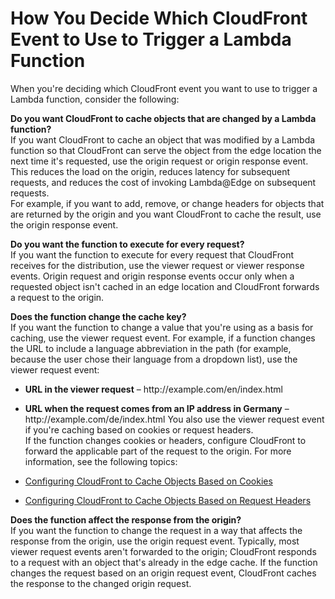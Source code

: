 # How You Decide Which CloudFront Event to Use to Trigger a Lambda Function<a name="lambda-how-to-choose-event"></a>

When you're deciding which CloudFront event you want to use to trigger a Lambda function, consider the following:

**Do you want CloudFront to cache objects that are changed by a Lambda function?**  
If you want CloudFront to cache an object that was modified by a Lambda function so that CloudFront can serve the object from the edge location the next time it's requested, use the origin request or origin response event\. This reduces the load on the origin, reduces latency for subsequent requests, and reduces the cost of invoking Lambda@Edge on subsequent requests\.  
For example, if you want to add, remove, or change headers for objects that are returned by the origin and you want CloudFront to cache the result, use the origin response event\.

**Do you want the function to execute for every request?**  
If you want the function to execute for every request that CloudFront receives for the distribution, use the viewer request or viewer response events\. Origin request and origin response events occur only when a requested object isn't cached in an edge location and CloudFront forwards a request to the origin\.

**Does the function change the cache key?**  
If you want the function to change a value that you're using as a basis for caching, use the viewer request event\. For example, if a function changes the URL to include a language abbreviation in the path \(for example, because the user chose their language from a dropdown list\), use the viewer request event:  

+ **URL in the viewer request** – http://example\.com/en/index\.html

+ **URL when the request comes from an IP address in Germany** – http://example\.com/de/index\.html
You also use the viewer request event if you're caching based on cookies or request headers\.  
If the function changes cookies or headers, configure CloudFront to forward the applicable part of the request to the origin\. For more information, see the following topics:  

+ [Configuring CloudFront to Cache Objects Based on Cookies](Cookies.md)

+ [Configuring CloudFront to Cache Objects Based on Request Headers](header-caching.md)

**Does the function affect the response from the origin?**  
If you want the function to change the request in a way that affects the response from the origin, use the origin request event\. Typically, most viewer request events aren't forwarded to the origin; CloudFront responds to a request with an object that's already in the edge cache\. If the function changes the request based on an origin request event, CloudFront caches the response to the changed origin request\.
